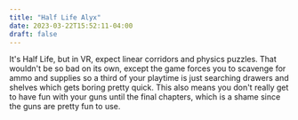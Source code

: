 ```yaml
---
title: "Half Life Alyx"
date: 2023-03-22T15:52:11-04:00
draft: false
---
```


It's Half Life, but in VR, expect linear corridors and physics puzzles. That wouldn't be so bad on its own, except the game forces you to scavenge for ammo and supplies so a third of your playtime is just searching drawers and shelves which gets boring pretty quick. This also means you don't really get to have fun with your guns until the final chapters, which is a shame since the guns are pretty fun to use.